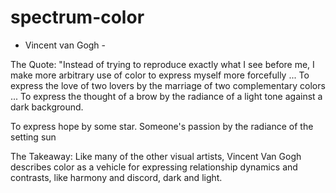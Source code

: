 # spectrum-color

- Vincent van Gogh -

The Quote: "Instead of trying to reproduce exactly what I see before me, 
I make more arbitrary use of color to express myself more forcefully
... To express the love of two lovers by the marriage of two complementary colors
... To express the thought of a brow by the radiance of a light tone against a dark background. 

To express hope by some star. Someone's passion by the radiance of the setting sun


The Takeaway: 
Like many of the other visual artists, 
Vincent Van Gogh describes color as a vehicle for expressing relationship dynamics and contrasts, 
like harmony and discord, dark and light.

